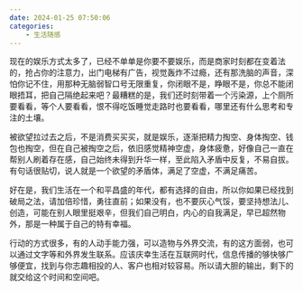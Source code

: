 ```yaml
---
date: 2024-01-25 07:50:06
categories:
    - 生活随感
---
```


现在的娱乐方式太多了，已经不单单是你要不要娱乐，而是商家时刻都在变着法的，抢占你的注意力，出门电梯有广告，视觉轰炸不过瘾，还有那洗脑的声音，深怕你记不住，用那种无脑弱智口号无限重复，你闭眼不是，睁眼不是，你总不能闭眼捂耳，把自己隔绝起来吧？最糟糕的是，我们还时刻带着一个污染源，上个厕所要看看，等个人要看看，恨不得吃饭睡觉走路时也要看看，哪里还有什么思考和专注的土壤。

被欲望拉过去之后，不是消费买买买，就是娱乐，逐渐把精力掏空、身体掏空、钱包也掏空，但在自己被掏空之后，依旧感觉精神空虚，身体疲惫，好像自己一直在帮别人刷着存在感，自己始终未得到升华一样，至此陷入矛盾中反复，不易自拔。有句话很贴切，说人就是一个欲望的矛盾体，满足了空虚，不满足痛苦。

好在是，我们生活在一个和平昌盛的年代，都有选择的自由，所以你如果已经找到破局之法，请加倍珍惜，勇往直前；如果没有，也不要灰心气馁，要坚持想法儿、创造，可能在别人眼里挺艰辛，但我们自己明白，内心的自我满足，早已超然物外，那是一种属于自己的特有幸福。

行动的方式很多，有的人动手能力强，可以造物与外界交流，有的这方面弱，也可以通过文字等和外界发生联系。应该庆幸生活在互联网时代，信息传播的够快够广够便宜，找到与你志趣相投的人、客户也相对较容易。所以请大胆的输出，剩下的就交给这个时间和空间吧。
